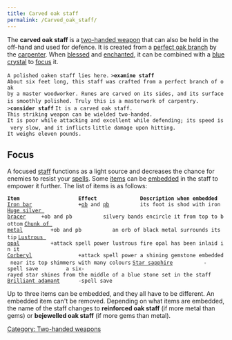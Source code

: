 ```yaml
---
title: Carved oak staff
permalink: /Carved_oak_staff/
---
```


The **carved oak staff** is a [two-handed
weapon](two-handed_weapon "wikilink") that can also be held in the
off-hand and used for defence. It is created from a [perfect oak
branch](perfect_oak_branch "wikilink") by the
[carpenter](carpenter "wikilink"). When [blessed](bless "wikilink") and
[enchanted](enchant "wikilink"), it can be combined with a [blue
crystal](blue_crystal "wikilink") to [focus](focus "wikilink") it.

`A polished oaken staff lies here.`
`>`**`examine staff`**
`About six feet long, this staff was crafted from a perfect branch of oak`
`by a master woodworker. Runes are carved on its sides, and its surface`
`is smoothly polished. Truly this is a masterwork of carpentry.`
` `
`>`**`consider staff`**
`It is a carved oak staff.`
`This striking weapon can be wielded two-handed.`
`It is poor while attacking and excellent while defending; its speed is very slow, and it inflicts`
`little damage upon hitting.`
`It weighs eleven pounds.`

## Focus

A focused [staff](staff "wikilink") functions as a light source and
decreases the chance for enemies to resist your
[spells](spell "wikilink"). Some [items](item "wikilink") can be
[embedded](embed "wikilink") in the staff to empower it further. The
list of items is as follows:

**`Item`**`                   `**`Effect`**`              `**`Description when embedded`**
[`Iron bar`](Iron_bar "wikilink")`               +`[`ob`](offensive_bonus "wikilink")` and `[`pb`](parry_bonus "wikilink")`          its foot is shod with iron`
[`Huge silver bracer`](Huge_silver_bracer "wikilink")`     +ob and pb          silvery bands encircle it from top to bottom`
[`Chunk of metal`](Chunk_of_metal "wikilink")`         +ob and pb          an orb of black metal surrounds its tip`
[`Lustrous opal`](Lustrous_opal "wikilink")`          +attack spell power lustrous fire opal has been inlaid in it`
[`Corberyl`](Corberyl "wikilink")`               +attack spell power a shining gemstone embedded near its top shimmers with many colours`
[`Star sapphire`](Star_sapphire "wikilink")`          -spell save         a six-rayed star shines from the middle of a blue stone set in the staff`
[`Brilliant adamant`](Brilliant_adamant "wikilink")`      -spell save`

Up to three items can be embedded, and they all have to be different. An
embedded item can't be removed. Depending on what items are embedded,
the name of the staff changes to **reinforced oak staff** (if more metal
than gems) or **bejewelled oak staff** (if more gems than metal).

[Category: Two-handed weapons](Category:_Two-handed_weapons "wikilink")